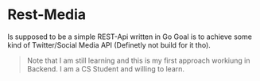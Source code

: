 # Rest-Media
Is supposed to be a simple REST-Api written in Go
Goal is to achieve some kind of Twitter/Social Media API (Definetly not build for it tho).
> Note that I am still learning and this is my first approach workiung in Backend.
> I am a CS Student and willing to learn.


